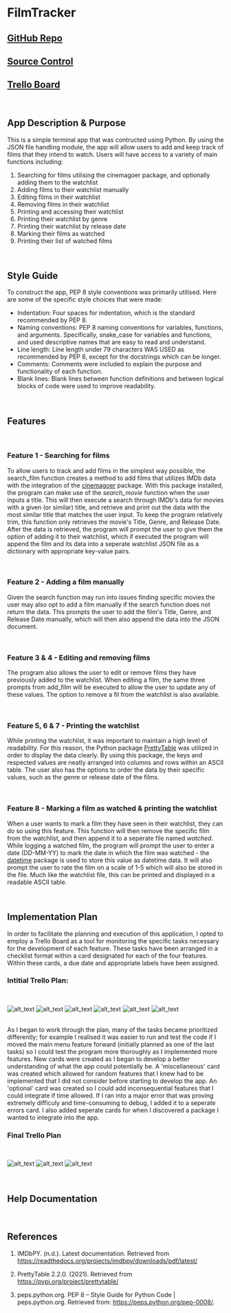 # **FilmTracker**
## [GitHub Repo](https://github.com/shalforb/T1A3---Terminal-Application)
## [Source Control](https://github.com/shalforb/T1A3---Terminal-Application/commits/master)
## [Trello Board](https://trello.com/invite/b/TCKk92x8/ATTI3e965815939b6d437ced36e0051ec8e80CCD745E/filmapp)

<br>

## **App Description & Purpose**
This is a simple terminal app that was contructed using Python. By using the JSON file handling module, the app will allow users to add and keep track of films that they intend to watch. Users will have access to a variety of main functions including:
<ol>
<li>Searching for films utilising the cinemagoer package, and optionally adding them to the watchlist
<li>Adding films to their watchlist manually
<li>Editing films in their watchlist
<li>Removing films in their watchlist
<li>Printing and accessing their watchlist
<li>Printing their watchlist by genre
<li>Printing their watchlist by release date
<li>Marking their films as watched
<li>Printing their list of watched films
</ol>

<br>

## **Style Guide**
To construct the app, PEP 8 style conventions was primarily utilised. Here are some of the specific style choices that were made:
* Indentation: Four spaces for indentation, which is the standard recommended by PEP 8.
* Naming conventions: PEP 8 naming conventions for variables, functions, and arguments. Specifically, snake_case for variables and functions, and used descriptive names that are easy to read and understand.
* Line length: Line length under 79 characters WAS USED as recommended by PEP 8, except for the docstrings which can be longer.
* Comments: Comments were included to explain the purpose and functionality of each function.
* Blank lines: Blank lines between function definitions and between logical blocks of code were used to improve readability.

<br>

## **Features**

<br>

### Feature 1 - Searching for films
To allow users to track and add films in the simplest way possible, the search_film function creates a method to add films that utilizes IMDb data with the integration of the [cinemagoer](https://cinemagoer.github.io/) package. With this package installed, the program can make use of the *search_movie* function when the user inputs a title. This will then execute a search through IMDb's data for movies with a given (or similar) title, and retrieve and print out the data with the most similar title that matches the user input. To keep the program relatively trim, this function only retrieves the movie's Title, Genre, and Release Date. After the data is retrieved, the program will prompt the user to give them the option of adding it to their watchlist, which if executed the program will append the film and its data into a seperate watchlist JSON file as a dictionary with appropriate key-value pairs.

<br>

### Feature 2 - Adding a film manually
Given the search function may run into issues finding specific movies the user may also opt to add a film manually if the search function does not return the data. This prompts the user to add the film's Title, Genre, and Release Date manually, which will then also append the data into the JSON document.

<br>

### Feature 3 & 4 - Editing and removing films
The program also allows the user to edit or remove films they have previously added to the watchlist. When editing a film, the same three prompts from add_film will be executed to allow the user to update any of these values. The option to remove a fil from the watchlist is also available.

<br>

### Feature 5, 6 & 7 - Printing the watchlist
While printing the watchlist, it was important to maintain a high level of readability. For this reason, the Python package [PrettyTable](https://pypi.org/project/prettytable/) was utilized in order to display the data clearly. By using this package, the keys and respected values are neatly arranged into columns and rows within an ASCII table. The user also has the options to order the data by their specific values, such as the genre or release date of the films.

<br>

### Feature 8 - Marking a film as watched & printing the watchlist
When a user wants to mark a film they have seen in their watchlist, they can do so using this feature. This function will then remove the specific film from the watchlist, and then append it to a seperate file named *watched*. While logging a watched film, the program will prompt the user to enter a date (DD-MM-YY) to mark the date in which the film was watched - the [datetime](https://docs.python.org/3/library/datetime.html) package is used to store this value as datetime data. It will also prompt the user to rate the film on a scale of 1-5 which will also be stored in the file. Much like the watchlist file, this can be printed and displayed in a readable ASCII table.

<br>

## **Implementation Plan**

In order to facilitate the planning and execution of this application, I opted to employ a Trello Board as a tool for monitoring the specific tasks necessary for the development of each feature. These tasks have been arranged in a checklist format within a card designated for each of the four features. Within these cards, a due date and appropriate labels have been assigned. 

### Intitial Trello Plan:

<br>

![alt_text](./docs/trello_1.png)
![alt_text](./docs/trello_2.png)
![alt_text](./docs/trello_3.png)
![alt_text](./docs/trello_4.png)
![alt_text](./docs/trello_5.png)
![alt_text](./docs/trello_6.png)

<br>
As I began to work through the plan, many of the tasks became prioritized differently; for example I realised it was easier to run and test the code if I moved the main menu feature forward (initially planned as one of the last tasks) so I could test the program more thoroughly as I implemented more features. New cards were created as I began to develop a better understanding of what the app could potentially be. A 'miscellaneous' card was created which allowed for random features that I knew had to be implemented that I did not consider before starting to develop the app. An 'optional' card was created so I could add inconsequential features that I could integrate if time allowed. If I ran into a major error that was proving extremely difficuly and time-consuming to debug, I added it to a seperate errors card. I also added seperate cards for when I discovered a package I wanted to integrate into the app.

<br>

### Final Trello Plan

<br>

![alt_text](./docs/trello_7.png)
![alt_text](./docs/trello_8.png)
![alt_text](./docs/trello_9.png)

<br>

## **Help Documentation**

<br>

## **References**

1. IMDbPY. (n.d.). Latest documentation. Retrieved from https://readthedocs.org/projects/imdbpy/downloads/pdf/latest/

2. PrettyTable 2.2.0. (2021). Retrieved from https://pypi.org/project/prettytable/

3. ‌peps.python.org. PEP 8 – Style Guide for Python Code | peps.python.org. Retrieved from: https://peps.python.org/pep-0008/.


